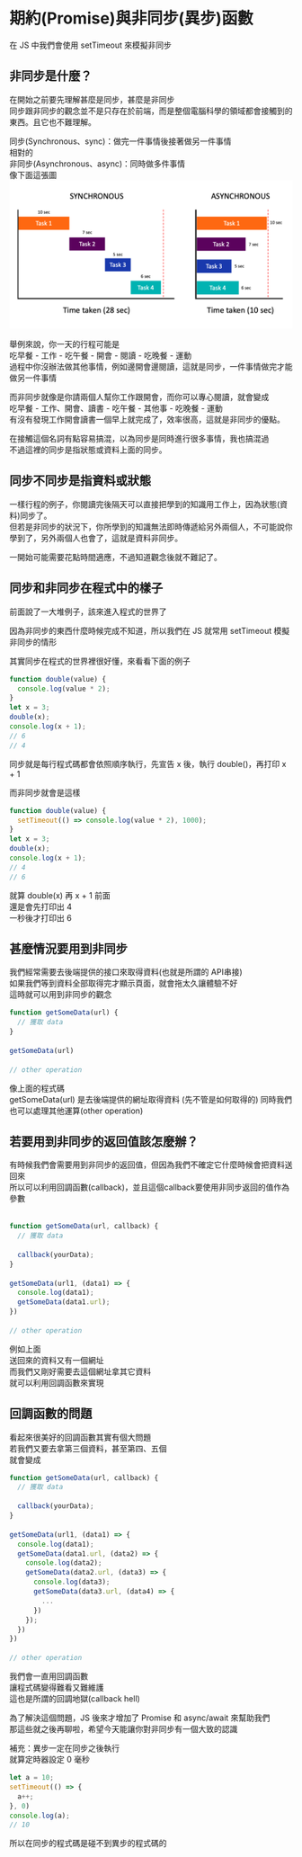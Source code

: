 # 期約(Promise)與非同步(異步)函數
在 JS 中我們會使用 setTimeout 來模擬非同步  

## 非同步是什麼？
在開始之前要先理解甚麼是同步，甚麼是非同步  
同步跟非同步的觀念並不是只存在於前端，而是整個電腦科學的領域都會接觸到的東西。且它也不難理解。

同步(Synchronous、sync)：做完一件事情後接著做另一件事情  
相對的  
非同步(Asynchronous、async)：同時做多件事情  
像下面這張圖
![image](1.png)

舉例來說，你一天的行程可能是    
吃早餐 - 工作 - 吃午餐 - 開會 - 閱讀 - 吃晚餐 - 運動  
過程中你沒辦法做其他事情，例如邊開會邊閱讀，這就是同步，一件事情做完才能做另一件事情  

而非同步就像是你請兩個人幫你工作跟開會，而你可以專心閱讀，就會變成  
吃早餐 - 工作、開會、讀書 - 吃午餐 - 其他事 - 吃晚餐 - 運動  
有沒有發現工作開會讀書一個早上就完成了，效率很高，這就是非同步的優點。

在接觸這個名詞有點容易搞混，以為同步是同時進行很多事情，我也搞混過  
不過這裡的同步是指狀態或資料上面的同步。  

## 同步不同步是指資料或狀態

一樣行程的例子，你閱讀完後隔天可以直接把學到的知識用工作上，因為狀態(資料)同步了。  
但若是非同步的狀況下，你所學到的知識無法即時傳遞給另外兩個人，不可能說你學到了，另外兩個人也會了，這就是資料非同步。

一開始可能需要花點時間適應，不過知道觀念後就不難記了。

## 同步和非同步在程式中的樣子
前面說了一大堆例子，該來進入程式的世界了  

因為非同步的東西什麼時候完成不知道，所以我們在 JS 就常用 setTimeout 模擬非同步的情形  

其實同步在程式的世界裡很好懂，來看看下面的例子
```js
function double(value) {
  console.log(value * 2);
}
let x = 3;
double(x);
console.log(x + 1);
// 6
// 4
```
同步就是每行程式碼都會依照順序執行，先宣告 x 後，執行 double()，再打印 x + 1

而非同步就會是這樣
```js
function double(value) {
  setTimeout(() => console.log(value * 2), 1000);
}
let x = 3;
double(x); 
console.log(x + 1);
// 4
// 6
```
就算 double(x) 再 x + 1 前面  
還是會先打印出 4  
一秒後才打印出 6 


## 甚麼情況要用到非同步
我們經常需要去後端提供的接口來取得資料(也就是所謂的 API串接)    
如果我們等到資料全部取得完才顯示頁面，就會拖太久讓體驗不好  
這時就可以用到非同步的觀念
```js
function getSomeData(url) {
  // 獲取 data
}

getSomeData(url)

// other operation
```
像上面的程式碼  
getSomeData(url) 是去後端提供的網址取得資料
(先不管是如何取得的)
同時我們也可以處理其他運算(other operation)

## 若要用到非同步的返回值該怎麼辦？
有時候我們會需要用到非同步的返回值，但因為我們不確定它什麼時候會把資料送回來  
所以可以利用回調函數(callback)，並且這個callback要使用非同步返回的值作為參數  

```js

function getSomeData(url, callback) {
  // 獲取 data

  callback(yourData);
}

getSomeData(url1, (data1) => { 
  console.log(data1);
  getSomeData(data1.url);
})

// other operation
```
例如上面  
送回來的資料又有一個網址  
而我們又剛好需要去這個網址拿其它資料  
就可以利用回調函數來實現

## 回調函數的問題
看起來很美好的回調函數其實有個大問題  
若我們又要去拿第三個資料，甚至第四、五個   
就會變成
```js
function getSomeData(url, callback) {
  // 獲取 data

  callback(yourData);
}

getSomeData(url1, (data1) => { 
  console.log(data1);
  getSomeData(data1.url, (data2) => {
    console.log(data2);
    getSomeData(data2.url, (data3) => {
      console.log(data3);
      getSomeData(data3.url, (data4) => {
        ...
      })
    });
  })
})

// other operation
```
我們會一直用回調函數  
讓程式碼變得難看又難維護  
這也是所謂的回調地獄(callback hell)

為了解決這個問題，JS 後來才增加了 Promise 和 async/await 來幫助我們  
那這些就之後再聊啦，希望今天能讓你對非同步有一個大致的認識 


補充：異步一定在同步之後執行  
就算定時器設定 0 毫秒
```js
let a = 10; 
setTimeout(() => {
  a++;
}, 0)
console.log(a);
// 10
```
所以在同步的程式碼是碰不到異步的程式碼的 


